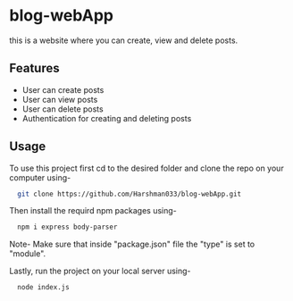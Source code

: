 
# blog-webApp

this is a website where you can create, view and delete posts.


## Features

- User can create posts
- User can view posts
- User can delete posts
- Authentication for creating and deleting posts


## Usage

To use this project first cd to the desired folder and clone the repo on your computer using-

```bash
  git clone https://github.com/Harshman033/blog-webApp.git
```

Then install the requird npm packages using-

```bash
  npm i express body-parser 
```
Note- Make sure that inside "package.json" file the "type" is set to "module".

Lastly, run the project on your local server using-

```bash
  node index.js
```
